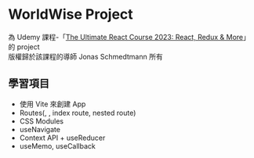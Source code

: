 # WorldWise Project

為 Udemy 課程-「[The Ultimate React Course 2023: React, Redux & More](https://www.udemy.com/course/the-ultimate-react-course/)」的 project  
版權歸於該課程的導師 Jonas Schmedtmann 所有

## 學習項目

- 使用 Vite 來創建 App
- Routes(<Link/>, <NavLink/>, index route, nested route)
- CSS Modules
- useNavigate
- Context API + useReducer
- useMemo, useCallback

